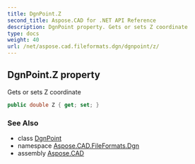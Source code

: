 ```yaml
---
title: DgnPoint.Z
second_title: Aspose.CAD for .NET API Reference
description: DgnPoint property. Gets or sets Z coordinate
type: docs
weight: 40
url: /net/aspose.cad.fileformats.dgn/dgnpoint/z/
---
```

## DgnPoint.Z property

Gets or sets Z coordinate

```csharp
public double Z { get; set; }
```

### See Also

* class [DgnPoint](../)
* namespace [Aspose.CAD.FileFormats.Dgn](../../dgnpoint/)
* assembly [Aspose.CAD](../../../)


